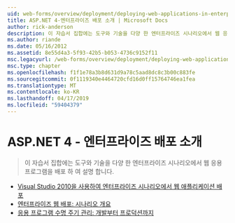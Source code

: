 ```yaml
---
uid: web-forms/overview/deployment/deploying-web-applications-in-enterprise-scenarios/index
title: ASP.NET 4-엔터프라이즈 배포 소개 | Microsoft Docs
author: rick-anderson
description: 이 자습서 집합에는 도구와 기술을 다양 한 엔터프라이즈 시나리오에서 웹 응용 프로그램을 배포 하 여 설명 합니다.
ms.author: riande
ms.date: 05/16/2012
ms.assetid: 8e55d4a3-5f93-42b5-b053-4736c9152f11
msc.legacyurl: /web-forms/overview/deployment/deploying-web-applications-in-enterprise-scenarios
msc.type: chapter
ms.openlocfilehash: f1f1e78a3b8d631d9a78c5aad8dc8c3b00c883fe
ms.sourcegitcommit: 0f1119340e4464720cfd16d0ff15764746ea1fea
ms.translationtype: MT
ms.contentlocale: ko-KR
ms.lasthandoff: 04/17/2019
ms.locfileid: "59404379"
---
```

# <a name="aspnet-4---enterprise-deployment-introduction"></a>ASP.NET 4 - 엔터프라이즈 배포 소개

> 이 자습서 집합에는 도구와 기술을 다양 한 엔터프라이즈 시나리오에서 웹 응용 프로그램을 배포 하 여 설명 합니다.


- [Visual Studio 2010을 사용하여 엔터프라이즈 시나리오에서 웹 애플리케이션 배포](deploying-web-applications-in-enterprise-scenarios.md)
- [엔터프라이즈 웹 배포: 시나리오 개요](enterprise-web-deployment-scenario-overview.md)
- [응용 프로그램 수명 주기 관리: 개발부터 프로덕션까지](application-lifecycle-management-from-development-to-production.md)
